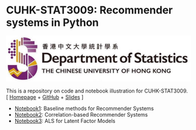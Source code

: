 # **CUHK**-**STAT3009**: Recommender systems in Python

![logo](./figs/logo.png)

This is a repository on code and notebook illustration for CUHK-STAT3009. [ [Homepage](https://www.bendai.org/STAT3009/) + [GitHub](https://github.com/statmlben/CUHK-STAT3009) + [Slides]() ]

- [Notebook1](notebook1.ipynb): Baseline methods for Recommender Systems
- [Notebook2](notebook2.ipynb): Correlation-based Recommender Systems
- [Notebook3](notebook3.ipynb): ALS for Latent Factor Models